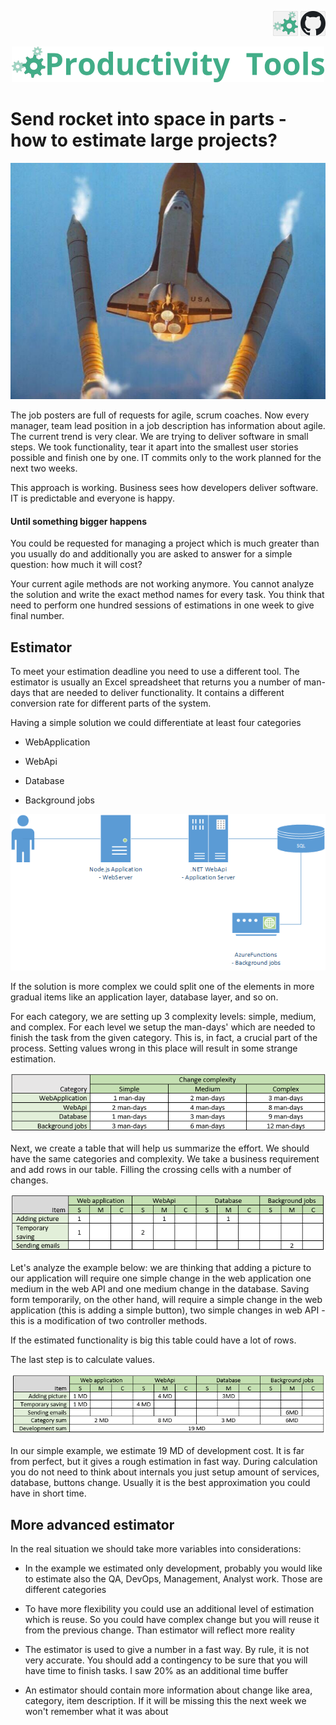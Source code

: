 <!--Category:Article--> 
 <p align="right">
    <a href="http://productivitytools.tech/send-rocket-into-space-in-parts-how-to-estimate-large-projects/"><img src="Images/Header/ProductivityTools_green_40px_2.png" /><a> 
    <a href="https://github.com/pwujczyk/ProductivityTools.Articles"><img src="Images/Header/Github_border_40px.png" /></a>
</p>
<p align="center">
    <a href="http://productivitytools.tech/">
        <img src="Images/Header/LogoTitle_green_500px.png" />
    </a>
</p>



# Send rocket into space in parts - how to estimate large projects?

<!--og-image-->
![](Images/rocket.jpg)

The job posters are full of requests for agile, scrum coaches. Now every manager, team lead position in a job description has information about agile. The current trend is very clear. We are trying to deliver software in small steps. We took functionality, tear it apart into the smallest user stories possible and finish one by one. IT commits only to the work planned for the next two weeks.  

This approach is working. Business sees how developers deliver software. IT is predictable and everyone is happy. 

#### Until something bigger happens
<!--more-->
You could be requested for managing a project which is much greater than you usually do and additionally you are asked to answer for a simple question: how much it will cost? 

Your current agile methods are not working anymore. You cannot analyze the solution and write the exact method names for every task. You think that need to perform one hundred sessions of estimations in one week to give final number.

## Estimator

To meet your estimation deadline you need to use a different tool. The estimator is usually an Excel spreadsheet that returns you a number of man-days that are needed to deliver functionality. It contains a different conversion rate for different parts of the system. 

Having a simple solution we could differentiate at least four categories
- WebApplication

- WebApi

- Database

- Background jobs


![Simple solution](Images/Diagram.png)

If the solution is more complex we could split one of the elements in more gradual items like an application layer, database layer, and so on.

For each category, we are setting up 3 complexity levels: simple, medium, and complex. For each level we setup the man-days' which are needed to finish the task from the given category. This is, in fact, a crucial part of the process. Setting values wrong in this place will result in some strange estimation. 

![Simple solution](Images/ChangeComplexity.png)

Next, we create a table that will help us summarize the effort. We should have the same categories and complexity. 
We take a business requirement and add rows in our table. Filling the crossing cells with a number of changes.

![Simple solution](Images/ComplexityEstimation.png)

Let's analyze the example below: we are thinking that adding a picture to our application will require one simple change in the web application one medium in the web API and one medium change in the database.
Saving form temporarily, on the other hand, will require a simple change in the web application (this is adding a simple button), two simple changes in web API - this is a modification of two controller methods.

If the estimated functionality is big this table could have a lot of rows.

The last step is to calculate values.

![Simple solution](Images/Cost.png)

In our simple example, we estimate 19 MD of development cost. It is far from perfect, but it gives a rough estimation in fast way. During calculation you do not need to think about internals you just setup amount of services, database, buttons change. Usually it is the best approximation you could have in short time.

## More advanced estimator

In the real situation we should take more variables into considerations:

- In the example we estimated only development, probably you would like to estimate also the QA, DevOps, Management, Analyst work. Those are different categories

- To have more flexibility you could use an additional level of estimation which is reuse. So you could have complex change but you will reuse it from the previous change. Than estimator will reflect more reality

- The estimator is used to give a number in a fast way. By rule, it is not very accurate. You should add a contingency to be sure that you will have time to finish tasks. I saw 20% as an additional time buffer

- An estimator should contain more information about change like area, category, item description. If it will be missing this the next week we won't remember what it was about
